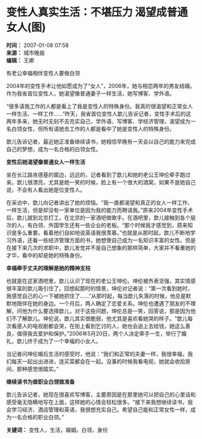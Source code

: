 # 变性人真实生活：不堪压力 渴望成普通女人(图)

**时间：** 2007-01-08 07:58  
**来源：** 城市晚报  
**编辑：** 王卿  

有老公幸福相伴变性人要做白领

2004年的变性手术让他如愿成为了“女人”，2006年，她与相恋两年的男友结婚。作为我省首位变性人，她渴望像普通妻子一样生活，她写博客、学外语。

“很多请我工作的人都是看上了我是变性人的特殊身份。我真的很渴望和正常女人一样生活、一样工作……”昨天，我省首位变性人歆儿告诉记者，变性手术后的这两年多来，她无时无刻不去充实自己，学外语、写博客、学经济管理，渴望成为一名白领女性，但所有请她去工作的人都是看中了她是变性人的特殊身份。

歆儿告诉记者，最近她正准备继续读书，她相信早晚有一天会以自己的能力来完成自己的梦想，成为一名合格的白领女性。

**变性后她渴望像普通女人一样生活**

坐在长江路肯德基的窗边，远远的，记者看到了歆儿和她的老公王坤伦牵手跑过来。歆儿很漂亮，尤其是她一笑的时候，脸上有一个很大的酒窝，如果不是她自己说，不会有人看出她是位变性人。

在采访中，歆儿向记者讲出了她的烦恼。“我一直都渴望和真正的女人一样工作、一样生活，但是却没有一家单位是因为我的能力而聘请我。”原来2004年变性手术后，歆儿就到北京打工，在北京的一家酒吧做歌手。在酒吧里，歆儿接触到各个层次的人，有白领、外国学生还有一些企业的老板。“那个时候我才感觉到，原来知识是多么重要。看着他们自如地说英语我很羡慕。”也就是从那时起，歆儿不断地学习外语，还看一些经济管理方面的书，她想使自己成为一名知识丰富的女性。但是在接下来几次的求职中，歆儿发觉并不是自己想象的那样简单，大家并不看重她的才华，看中的却是她的特殊身份。

**幸福牵手丈夫的理解是她的精神支柱**

也就是在这家酒吧里，歆儿认识了现在的老公王坤伦。坤伦被外表坚强，其实情感很丰富的歆儿吸引住了。回想起那时的情景，坤伦对记者说：“第一次看到她时，我感觉自己的心一下被她抓住了……”从那时起，每当歆儿失落的时候，他总是默默地陪伴在她的身边。一个月后，两人确定了恋爱关系。坤伦也遭遇了朋友的不理解，问他为什么要选择歆儿，对于这些问题，坤伦总是一笑，回答说，那是因为他们不了解歆儿。坤伦说，歆儿其实很脆弱，他尤其是喜欢看她哭的样子。“歆儿每次看感人的电视剧都会哭，在街上看到乞讨的人，她也会追上去给钱，她这么善良，值得我去爱护和保护。”2006年5月20日，两个人决定牵手一生，举行了婚礼，歆儿终于成为了一个幸福的小女人。

当记者问坤伦婚后生活的感受时，他说：“我们和正常的夫妻一样，我很幸福，我们每天一起出出进进，连买菜都会在一起。没事的时候我看电视，她就会收拾房间，那种感觉很踏实。”

**继续读书为做职业白领做准备**

歆儿告诉记者，她现在很喜欢写博客，主要原因是在那里她可以把自己的心里话和感受毫无隐瞒地写在上面，这样她的心情会轻松很多。“接下来我想继续读书，我会学习经济、酒店管理和英语，我很想充实自己。希望自己能和正常女性一样，成为一名合格的职业白领。” 

**关键词：** 变性人，生活，婚姻，白领，身份